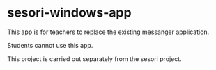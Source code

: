 # sesori-windows-app

This app is for teachers to replace the existing messanger application.

Students cannot use this app.

This project is carried out separately from the sesori project.